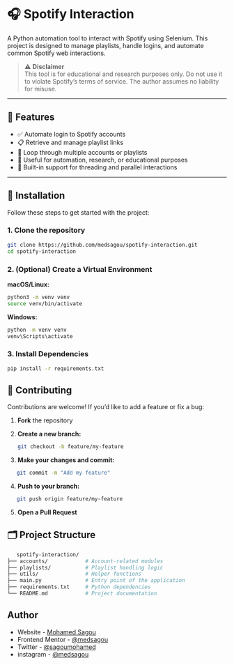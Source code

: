 # 🎧 Spotify Interaction

A Python automation tool to interact with Spotify using Selenium. This project is designed to manage playlists, handle logins, and automate common Spotify web interactions.

> ⚠️ **Disclaimer**  
> This tool is for educational and research purposes only. Do not use it to violate Spotify’s terms of service. The author assumes no liability for misuse.

---

## 🚀 Features

- ✅ Automate login to Spotify accounts
- 📋 Retrieve and manage playlist links
- 🔁 Loop through multiple accounts or playlists
- 🧠 Useful for automation, research, or educational purposes
- 🧵 Built-in support for threading and parallel interactions

---

## 🧰 Installation

Follow these steps to get started with the project:

### 1. Clone the repository

```bash
git clone https://github.com/medsagou/spotify-interaction.git
cd spotify-interaction
```
### 2. (Optional) Create a Virtual Environment

**macOS/Linux:**

```bash
python3 -m venv venv
source venv/bin/activate
```
**Windows:**

```bash
python -m venv venv
venv\Scripts\activate
```

### 3. Install Dependencies
```bash
pip install -r requirements.txt
```

## 🤝 Contributing

Contributions are welcome! If you’d like to add a feature or fix a bug:

1. **Fork** the repository  
2. **Create a new branch:**

   ```bash
   git checkout -b feature/my-feature
   ```
3. **Make your changes and commit:** 
```bash
   git commit -m "Add my feature"
   ```
4. **Push to your branch:**
```bash
   git push origin feature/my-feature
   ```
5. **Open a Pull Request**

## 🗂 Project Structure
```bash
   spotify-interaction/
├── accounts/            # Account-related modules
├── playlists/           # Playlist handling logic
├── utils/               # Helper functions
├── main.py              # Entry point of the application
├── requirements.txt     # Python dependencies
└── README.md            # Project documentation
   ```

## Author

- Website - [Mohamed Sagou](https://github.com/medsagou)
- Frontend Mentor - [@medsagou](https://www.frontendmentor.io/profile/medsagou)
- Twitter - [@sagoumohamed](https://www.twitter.com/sagoumohamed)
- instagram - [@medsagou](https://www.instagram.com/medsagou)